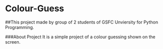 # Colour-Guess

##This project made by group of 2 students of GSFC Unviersity for Python Programming.

###About Project
It is a simple project of a colour guessing shown on the screen.
